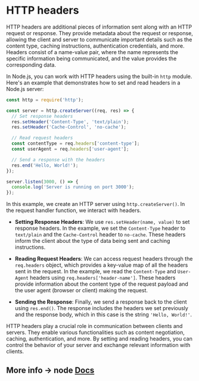 # HTTP headers

HTTP headers are additional pieces of information sent along with an HTTP request or response. They provide metadata about the request or response, allowing the client and server to communicate important details such as the content type, caching instructions, authentication credentials, and more. Headers consist of a name-value pair, where the name represents the specific information being communicated, and the value provides the corresponding data.

In Node.js, you can work with HTTP headers using the built-in `http` module. Here's an example that demonstrates how to set and read headers in a Node.js server:

```javascript
const http = require('http');

const server = http.createServer((req, res) => {
  // Set response headers
  res.setHeader('Content-Type', 'text/plain');
  res.setHeader('Cache-Control', 'no-cache');

  // Read request headers
  const contentType = req.headers['content-type'];
  const userAgent = req.headers['user-agent'];

  // Send a response with the headers
  res.end('Hello, World!');
});

server.listen(3000, () => {
  console.log('Server is running on port 3000');
});
```

In this example, we create an HTTP server using `http.createServer()`. In the request handler function, we interact with headers.

- **Setting Response Headers**: We use `res.setHeader(name, value)` to set response headers. In the example, we set the `Content-Type` header to `text/plain` and the `Cache-Control` header to `no-cache`. These headers inform the client about the type of data being sent and caching instructions.

- **Reading Request Headers**: We can access request headers through the `req.headers` object, which provides a key-value map of all the headers sent in the request. In the example, we read the `Content-Type` and `User-Agent` headers using `req.headers['header-name']`. These headers provide information about the content type of the request payload and the user agent (browser or client) making the request.

- **Sending the Response**: Finally, we send a response back to the client using `res.end()`. The response includes the headers we set previously and the response body, which in this case is the string `'Hello, World!'`.

HTTP headers play a crucial role in communication between clients and servers. They enable various functionalities such as content negotiation, caching, authentication, and more. By setting and reading headers, you can control the behavior of your server and exchange relevant information with clients.

## More info -> node [Docs](https://nodejs.org/dist/latest-v18.x/docs/api/http.html)

